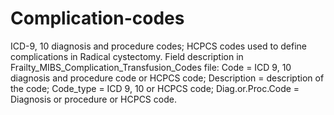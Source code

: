 # Complication-codes
ICD-9, 10 diagnosis and procedure codes; HCPCS codes used to define complications in Radical cystectomy.
Field description in Frailty_MIBS_Complication_Transfusion_Codes file: Code = ICD 9, 10 diagnosis and procedure code or HCPCS code; Description = description of the code; Code_type = ICD 9, 10 or HCPCS code; Diag.or.Proc.Code = Diagnosis or procedure or HCPCS code.
